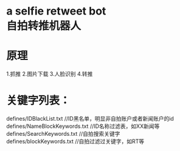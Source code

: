 a selfie retweet bot<br>
自拍转推机器人
===
原理
===
1.抓推
2.图片下载
3.人脸识别
4.转推

关键字列表：<br>
===
defines/IDBlackList.txt  //ID黑名单，明显非自拍账户或者新闻账户的id<br>
defines/NameBlockKeywords.txt //ID名称过滤表，如XX新闻等<br>
defines/SearchKeywords.txt //自拍搜索关键字<br>
defines/blockKeywords.txt //自拍过滤过关键字，如RT等<br>
